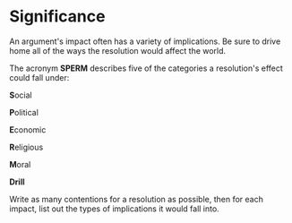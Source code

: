 # Significance

An argument's impact often has a variety of implications. Be sure to drive home all of the ways the resolution would affect the world.

The acronym **SPERM** describes five of the categories a resolution's effect could fall under:

**S**ocial

**P**olitical

**E**conomic

**R**eligious

**M**oral

**Drill**

Write as many contentions for a resolution as possible, then for each impact, list out the types of implications it would fall into.
